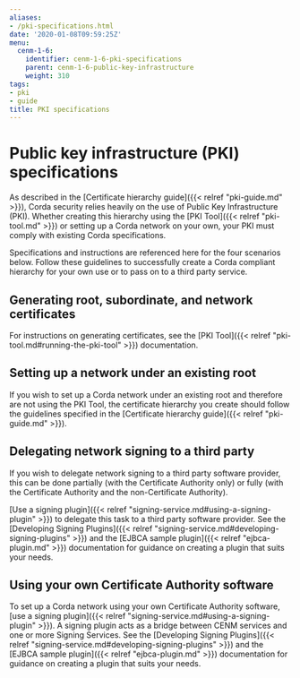 ```yaml
---
aliases:
- /pki-specifications.html
date: '2020-01-08T09:59:25Z'
menu:
  cenm-1-6:
    identifier: cenm-1-6-pki-specifications
    parent: cenm-1-6-public-key-infrastructure
    weight: 310
tags:
- pki
- guide
title: PKI specifications
---
```


# Public key infrastructure (PKI) specifications

As described in the [Certificate hierarchy guide]({{< relref "pki-guide.md" >}}), Corda security relies heavily on the use of Public Key Infrastructure (PKI). Whether creating this hierarchy using the [PKI Tool]({{< relref "pki-tool.md" >}}) or setting up a Corda network on your own, your PKI must comply with existing Corda specifications.

Specifications and instructions are referenced here for the four scenarios below. Follow these guidelines to successfully create a Corda compliant hierarchy for your own use or to pass on to a third party service.

## Generating root, subordinate, and network certificates

For instructions on generating certificates, see the [PKI Tool]({{< relref "pki-tool.md#running-the-pki-tool" >}}) documentation.

## Setting up a network under an existing root

If you wish to set up a Corda network under an existing root and therefore are not using the PKI Tool, the certificate hierarchy you create should follow the guidelines specified in the [Certificate hierarchy guide]({{< relref "pki-guide.md" >}}). 

## Delegating network signing to a third party

If you wish to delegate network signing to a third party software provider, this can be done partially (with the Certificate Authority only) or fully (with the Certificate Authority and the non-Certificate Authority).

[Use a signing plugin]({{< relref "signing-service.md#using-a-signing-plugin" >}}) to delegate this task to a third party software provider. See the [Developing Signing Plugins]({{< relref "signing-service.md#developing-signing-plugins" >}}) and the [EJBCA sample plugin]({{< relref "ejbca-plugin.md" >}}) documentation for guidance on creating a plugin that suits your needs.

## Using your own Certificate Authority software

To set up a Corda network using your own Certificate Authority software, [use a signing plugin]({{< relref "signing-service.md#using-a-signing-plugin" >}}). A signing plugin acts as a bridge between CENM services and one or more Signing Services. See the [Developing Signing Plugins]({{< relref "signing-service.md#developing-signing-plugins" >}}) and the [EJBCA sample plugin]({{< relref "ejbca-plugin.md" >}}) documentation for guidance on creating a plugin that suits your needs.

